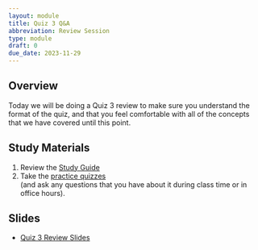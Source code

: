 ```yaml
---
layout: module
title: Quiz 3 Q&A
abbreviation: Review Session
type: module
draft: 0
due_date: 2023-11-29
---
```


## Overview
Today we will be doing a Quiz 3 review to make sure you understand the format of the quiz, and that you feel comfortable with all of the concepts that we have covered until this point.

## Study Materials
1. Review the <a href="https://docs.google.com/document/d/1zqusHdnVevqoDcIOi_riF-GQjudisOmq_KsDJVpVt8s/edit" target="_blank">Study Guide</a>
1. Take the [practice quizzes](../assignments/quiz-03) <br>(and ask any questions that you have about it during class time or in office hours).

## Slides
* <a href="https://docs.google.com/presentation/d/1okPymmAq3QsazADEWOlJiXyWtWiCfP6tiOGBoSmXHR4/edit?usp=sharing" target="_blank">Quiz 3 Review Slides</a>

